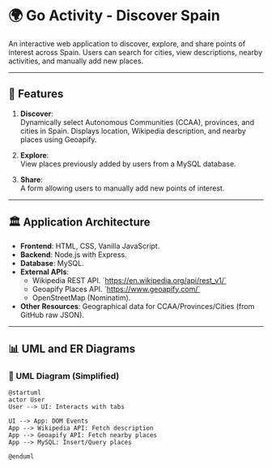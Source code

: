 # 🌍 Go Activity - Discover Spain

An interactive web application to discover, explore, and share points of interest across Spain. Users can search for cities, view descriptions, nearby activities, and manually add new places.

---

## 🚀 Features

1. **Discover**:  
   Dynamically select Autonomous Communities (CCAA), provinces, and cities in Spain. Displays location, Wikipedia description, and nearby places using Geoapify.

2. **Explore**:  
   View places previously added by users from a MySQL database.

3. **Share**:  
   A form allowing users to manually add new points of interest.

---

## 🏛️ Application Architecture

- **Frontend**: HTML, CSS, Vanilla JavaScript.
- **Backend**: Node.js with Express.
- **Database**: MySQL.
- **External APIs**:
  - Wikipedia REST API. ´https://en.wikipedia.org/api/rest_v1/´
  - Geoapify Places API. ´https://www.geoapify.com/´
  - OpenStreetMap (Nominatim).
- **Other Resources**: Geographical data for CCAA/Provinces/Cities (from GitHub raw JSON).

---

## 📊 UML and ER Diagrams

### 📐 UML Diagram (Simplified)

```plantuml
@startuml
actor User
User --> UI: Interacts with tabs

UI --> App: DOM Events
App --> Wikipedia API: Fetch description
App --> Geoapify API: Fetch nearby places
App --> MySQL: Insert/Query places

@enduml
